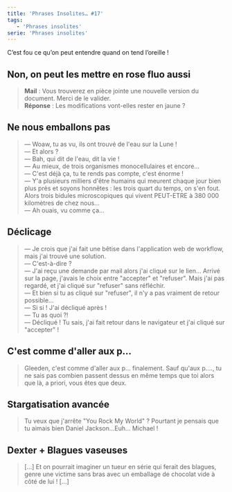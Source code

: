 ```yaml
---
title: 'Phrases Insolites… #17'
tags:
   - 'Phrases insolites'
serie: 'Phrases insolites'
---
```


C’est fou ce qu’on peut entendre quand on tend l’oreille&nbsp;!

<!-- more -->

## Non, on peut les mettre en rose fluo aussi

> **Mail**&nbsp;: Vous trouverez en pièce jointe une nouvelle version du
> document. Merci de le valider.  
> **Réponse**&nbsp;: Les modifications vont-elles rester en jaune&nbsp;?

## Ne nous emballons pas

> — Woaw, tu as vu, ils ont trouvé de l'eau sur la Lune&nbsp;!  
> — Et alors&nbsp;?  
> — Bah, qui dit de l'eau, dit la vie&nbsp;!  
> — Au mieux, de trois organismes monocellulaires et encore…  
> — C'est déjà ça, tu te rends pas compte, c'est énorme&nbsp;!  
> — Y'a plusieurs milliers d'être humains qui meurent chaque jour bien plus près
> et soyons honnêtes&nbsp;: les trois quart du temps, on s'en fout. Alors trois
> bidules microscopiques qui vivent PEUT-ETRE à 380 000 kilomètres de chez
> nous…  
> — Ah ouais, vu comme ça…

## Déclicage

> — Je crois que j'ai fait une bêtise dans l'application web de workflow, mais
> j'ai trouvé une solution.  
> — C'est-à-dire&nbsp;?  
> — J'ai reçu une demande par mail alors j'ai cliqué sur le lien… Arrivé sur la
> page, j'avais le choix entre "accepter" et "refuser". Mais j'ai pas regardé,
> et j'ai cliqué sur "refuser" sans réfléchir.  
> — Et bien si tu as cliqué sur "refuser", il n'y a pas vraiment de retour
> possible…  
> — Si si&nbsp;! J'ai décliqué après&nbsp;!  
> — Tu as quoi&nbsp;?!  
> — Décliqué&nbsp;! Tu sais, j'ai fait retour dans le navigateur et j'ai cliqué
> sur "accepter"&nbsp;!

## C'est comme d'aller aux p…

> Gleeden, c'est comme d'aller aux p… finalement. Sauf qu'aux p…., tu ne sais
> pas combien passent dessus en même temps que toi alors que là, a priori, vous
> êtes que deux.

## Stargatisation avancée

> Tu veux que j'arrête "You Rock My World"&nbsp;? Pourtant je pensais que tu
> aimais bien Daniel Jackson…Euh… Michael&nbsp;!

## Dexter + Blagues vaseuses

> […] Et on pourrait imaginer un tueur en série qui ferait des blagues, genre
> une victime sans bras avec un emballage de chocolat vide à côté de lui&nbsp;!
> […]
